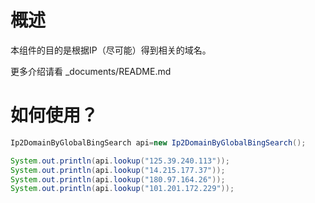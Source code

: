 # 概述
本组件的目的是根据IP（尽可能）得到相关的域名。

更多介绍请看 _documents/README.md

# 如何使用？
```java
Ip2DomainByGlobalBingSearch api=new Ip2DomainByGlobalBingSearch();

System.out.println(api.lookup("125.39.240.113"));
System.out.println(api.lookup("14.215.177.37"));
System.out.println(api.lookup("180.97.164.26"));
System.out.println(api.lookup("101.201.172.229"));

```
